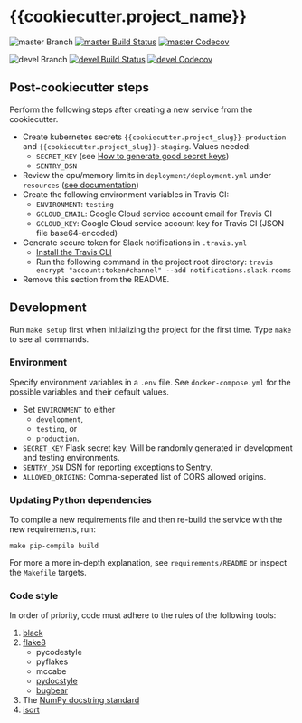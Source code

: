 # {{cookiecutter.project_name}}

![master Branch](https://img.shields.io/badge/branch-master-blue.svg)
[![master Build Status](https://travis-ci.org/{{cookiecutter.github_username}}/{{cookiecutter.project_slug}}.svg?branch=master)](https://travis-ci.org/{{cookiecutter.github_username}}/{{cookiecutter.project_slug}})
[![master Codecov](https://codecov.io/gh/{{cookiecutter.github_username}}/{{cookiecutter.project_slug}}/branch/master/graph/badge.svg)](https://codecov.io/gh/{{cookiecutter.github_username}}/{{cookiecutter.project_slug}}/branch/master)

![devel Branch](https://img.shields.io/badge/branch-devel-blue.svg)
[![devel Build Status](https://travis-ci.org/{{cookiecutter.github_username}}/{{cookiecutter.project_slug}}.svg?branch=devel)](https://travis-ci.org/{{cookiecutter.github_username}}/{{cookiecutter.project_slug}})
[![devel Codecov](https://codecov.io/gh/{{cookiecutter.github_username}}/{{cookiecutter.project_slug}}/branch/devel/graph/badge.svg)](https://codecov.io/gh/{{cookiecutter.github_username}}/{{cookiecutter.project_slug}}/branch/devel)

## Post-cookiecutter steps

Perform the following steps after creating a new service from the cookiecutter.

* Create kubernetes secrets `{{cookiecutter.project_slug}}-production` and `{{cookiecutter.project_slug}}-staging`. Values needed:
  * `SECRET_KEY` (see [How to generate good secret keys](http://flask.pocoo.org/docs/1.0/quickstart/#sessions))
  * `SENTRY_DSN`
* Review the cpu/memory limits in `deployment/deployment.yml` under `resources` ([see documentation](https://kubernetes.io/docs/concepts/configuration/manage-compute-resources-container/))
* Create the following environment variables in Travis CI:
  * `ENVIRONMENT`: `testing`
  * `GCLOUD_EMAIL`: Google Cloud service account email for Travis CI
  * `GCLOUD_KEY`: Google Cloud service account key for Travis CI (JSON file base64-encoded)
* Generate secure token for Slack notifications in `.travis.yml`
  * [Install the Travis CLI](https://github.com/travis-ci/travis.rb#installation)
  * Run the following command in the project root directory:
    `travis encrypt "account:token#channel" --add notifications.slack.rooms`
* Remove this section from the README.

## Development

Run `make setup` first when initializing the project for the first time. Type
`make` to see all commands.

### Environment

Specify environment variables in a `.env` file. See `docker-compose.yml` for the
possible variables and their default values.

* Set `ENVIRONMENT` to either
  * `development`,
  * `testing`, or
  * `production`.
* `SECRET_KEY` Flask secret key. Will be randomly generated in development and testing environments.
* `SENTRY_DSN` DSN for reporting exceptions to
  [Sentry](https://docs.sentry.io/clients/python/integrations/flask/).
* `ALLOWED_ORIGINS`: Comma-seperated list of CORS allowed origins.

### Updating Python dependencies

To compile a new requirements file and then re-build the service with the new requirements, run:

    make pip-compile build

For more a more in-depth explanation, see `requirements/README` or inspect the `Makefile` targets.

### Code style

In order of priority, code must adhere to the rules of the following tools:

1. [black](https://github.com/ambv/black)
2. [flake8](http://flake8.pycqa.org/en/latest/)
    * pycodestyle
    * pyflakes
    * mccabe
    * [pydocstyle](http://www.pydocstyle.org/en/2.1.1/index.html)
    * [bugbear](https://github.com/PyCQA/flake8-bugbear)
3. The [NumPy docstring standard](https://numpydoc.readthedocs.io/en/latest/format.html#docstring-standard)
4. [isort](https://github.com/timothycrosley/isort)

